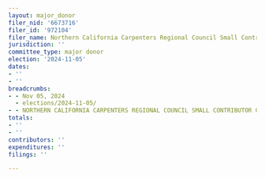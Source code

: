 ```yaml
---
layout: major_donor
filer_nid: '6673716'
filer_id: '972104'
filer_name: Northern California Carpenters Regional Council Small Contributor Committee
jurisdiction: ''
committee_type: major donor
election: '2024-11-05'
dates:
- ''
- ''
breadcrumbs:
- - Nov 05, 2024
  - elections/2024-11-05/
- - NORTHERN CALIFORNIA CARPENTERS REGIONAL COUNCIL SMALL CONTRIBUTOR COMMITTEE
totals:
- ''
- ''
contributors: ''
expenditures: ''
filings: ''

---
```


